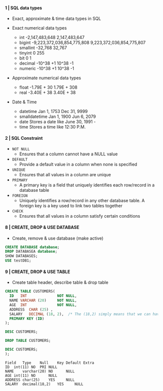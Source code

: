 #### 1 | SQL data types

- Exact, approximate & time data types in SQL

- Exact numerical data types
    - int	-2,147,483,648	2,147,483,647
    - bigint	-9,223,372,036,854,775,808	9,223,372,036,854,775,807
    - smallint	-32,768	32,767
    - tinyint	0	255
    - bit	0	1
    - decimal	-10^38 +1	10^38 -1
    - numeric	-10^38 +1	10^38 -1

- Approximate numerical data types
    - float	-1.79E + 30	1.79E + 308
    - real	-3.40E + 38	3.40E + 38

- Date & Time
    - datetime	Jan 1, 1753	Dec 31, 9999
    - smalldatetime	Jan 1, 1900	Jun 6, 2079
    - date	Stores a date like June 30, 1991	-
    - time	Stores a time like 12:30 P.M.	

#### 2 | SQL Constraint 

- <code>NOT NULL</code>
    - Ensures that a column cannot have a NULL value
- <code>DEFAULT</code>
    - Provide a default value in a column when none is specified
- <code>UNIQUE</code> 
    - Ensures that all values in a column are unique 
- <code>PRIMARY</code>
    - A primary key is a field that uniquely identifies each row/record in a database table
- <code>FOREIGN</code>
    - Uniquely identifies a row/record in any other database table. A foreign key is a key used to link two tables together
- <code>CHECK</code>
    - Ensures that all values in a column satisfy certain conditions   

#### 8 | CREATE, DROP & USE DATABASE

- Create, remove & use database (make active)

```sql
CREATE DATABASE database;
DROP DATABASEA database;
SHOW DATABASES;
USE testDB1; 
```

#### 9 | CREATE, DROP & USE TABLE

- Create table header, describe table & drop table

```sql
CREATE TABLE CUSTOMERS(
  ID   INT              NOT NULL,
  NAME VARCHAR (20)     NOT NULL,
  AGE  INT              NOT NULL,
  ADDRESS  CHAR (25) ,
  SALARY   DECIMAL (18, 2),  /* The (18,2) simply means that we can have 18 digits with 2 of them after decimal point*/
  PRIMARY KEY (ID)
);

DESC CUSTOMERS;

DROP TABLE CUSTOMERS;

DESC CUSTOMERS;
);
```

```
Field	Type	Null	Key	Default	Extra
ID	int(11)	NO	PRI	NULL	
NAME	varchar(20)	NO		NULL	
AGE	int(11)	NO		NULL	
ADDRESS	char(25)	YES		NULL	
SALARY	decimal(18,2)	YES		NULL	
```

